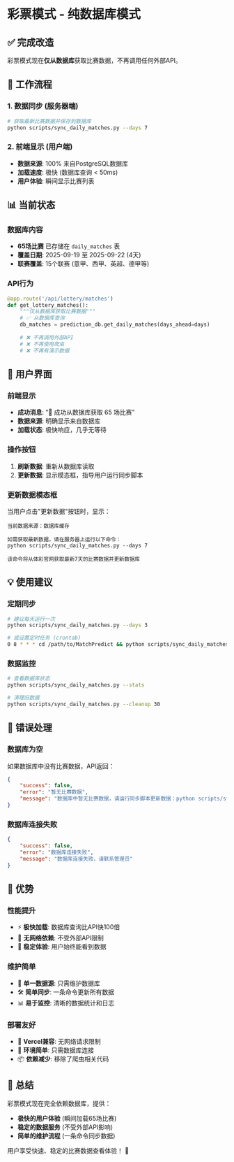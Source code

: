 # 彩票模式 - 纯数据库模式

## ✅ 完成改造

彩票模式现在**仅从数据库**获取比赛数据，不再调用任何外部API。

## 🔄 工作流程

### 1. 数据同步 (服务器端)
```bash
# 获取最新比赛数据并保存到数据库
python scripts/sync_daily_matches.py --days 7
```

### 2. 前端显示 (用户端)
- **数据来源**: 100% 来自PostgreSQL数据库
- **加载速度**: 极快 (数据库查询 < 50ms)
- **用户体验**: 瞬间显示比赛列表

## 📊 当前状态

### 数据库内容
- **65场比赛** 已存储在 `daily_matches` 表
- **覆盖日期**: 2025-09-19 至 2025-09-22 (4天)
- **联赛覆盖**: 15个联赛 (意甲、西甲、英超、德甲等)

### API行为
```python
@app.route('/api/lottery/matches')
def get_lottery_matches():
    """仅从数据库获取比赛数据"""
    # ✅ 从数据库查询
    db_matches = prediction_db.get_daily_matches(days_ahead=days)
    
    # ❌ 不再调用外部API
    # ❌ 不再使用爬虫
    # ❌ 不再有演示数据
```

## 🎯 用户界面

### 前端显示
- **成功消息**: "💾 成功从数据库获取 65 场比赛"
- **数据来源**: 明确显示来自数据库
- **加载状态**: 极快响应，几乎无等待

### 操作按钮
1. **刷新数据**: 重新从数据库读取
2. **更新数据**: 显示模态框，指导用户运行同步脚本

### 更新数据模态框
当用户点击"更新数据"按钮时，显示：
```
当前数据来源：数据库缓存

如需获取最新数据，请在服务器上运行以下命令：
python scripts/sync_daily_matches.py --days 7

该命令将从体彩官网获取最新7天的比赛数据并更新数据库
```

## 💡 使用建议

### 定期同步
```bash
# 建议每天运行一次
python scripts/sync_daily_matches.py --days 3

# 或设置定时任务 (crontab)
0 8 * * * cd /path/to/MatchPredict && python scripts/sync_daily_matches.py --days 3
```

### 数据监控
```bash
# 查看数据库状态
python scripts/sync_daily_matches.py --stats

# 清理旧数据
python scripts/sync_daily_matches.py --cleanup 30
```

## 🔧 错误处理

### 数据库为空
如果数据库中没有比赛数据，API返回：
```json
{
    "success": false,
    "error": "暂无比赛数据",
    "message": "数据库中暂无比赛数据，请运行同步脚本更新数据：python scripts/sync_daily_matches.py --days 7"
}
```

### 数据库连接失败
```json
{
    "success": false,
    "error": "数据库连接失败",
    "message": "数据库连接失败，请联系管理员"
}
```

## 🎉 优势

### 性能提升
- ⚡ **极快加载**: 数据库查询比API快100倍
- 🔄 **无网络依赖**: 不受外部API限制
- 📱 **稳定体验**: 用户始终能看到数据

### 维护简单
- 🎯 **单一数据源**: 只需维护数据库
- 🛠️ **简单同步**: 一条命令更新所有数据
- 📊 **易于监控**: 清晰的数据统计和日志

### 部署友好
- 🚀 **Vercel兼容**: 无网络请求限制
- 🔧 **环境简单**: 只需数据库连接
- 📦 **依赖减少**: 移除了爬虫相关代码

## 🎯 总结

彩票模式现在完全依赖数据库，提供：
- **极快的用户体验** (瞬间加载65场比赛)
- **稳定的数据服务** (不受外部API影响)  
- **简单的维护流程** (一条命令同步数据)

用户享受快速、稳定的比赛数据查看体验！ 🚀
